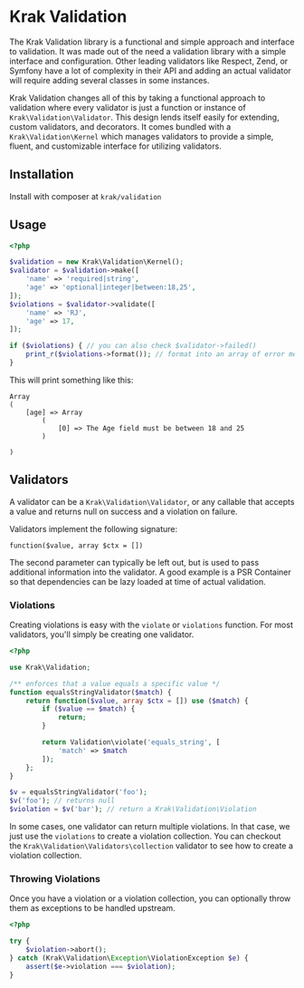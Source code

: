 # Krak Validation

The Krak Validation library is a functional and simple approach and interface to validation. It was made out of the need a validation library with a simple interface and configuration. Other leading validators like Respect, Zend, or Symfony have a lot of complexity in their API and adding an actual validator will require adding several classes in some instances.

Krak Validation changes all of this by taking a functional approach to validation where every validator is just a function or instance of `Krak\Validation\Validator`. This design lends itself easily for extending, custom validators, and decorators. It comes bundled with a `Krak\Validation\Kernel` which manages validators to provide a simple, fluent, and customizable interface for utilizing validators.

## Installation

Install with composer at `krak/validation`

## Usage

```php
<?php

$validation = new Krak\Validation\Kernel();
$validator = $validation->make([
    'name' => 'required|string',
    'age' => 'optional|integer|between:18,25',
]);
$violations = $validator->validate([
    'name' => 'RJ',
    'age' => 17,
]);

if ($violations) { // you can also check $validator->failed()
    print_r($violations->format()); // format into an array of error messages
}
```

This will print something like this:

```
Array
(
    [age] => Array
        (
            [0] => The Age field must be between 18 and 25
        )

)
```

## Validators

A validator can be a `Krak\Validation\Validator`, or any callable that accepts a value and returns null on success and a violation on failure.

Validators implement the following signature:

```
function($value, array $ctx = [])
```

The second parameter can typically be left out, but is used to pass additional information into the validator. A good example is a PSR Container so that dependencies can be lazy loaded at time of actual validation.

### Violations

Creating violations is easy with the `violate` or `violations` function. For most validators, you'll simply be creating one validator.

```php
<?php

use Krak\Validation;

/** enforces that a value equals a specific value */
function equalsStringValidator($match) {
    return function($value, array $ctx = []) use ($match) {
        if ($value == $match) {
            return;
        }

        return Validation\violate('equals_string', [
            'match' => $match
        ]);
    };
}

$v = equalsStringValidator('foo');
$v('foo'); // returns null
$violation = $v('bar'); // return a Krak\Validation\Violation
```

In some cases, one validator can return multiple violations. In that case, we just use the `violations` to create a violation collection. You can checkout the `Krak\Validation\Validators\collection` validator to see how to create a violation collection.

### Throwing Violations

Once you have a violation or a violation collection, you can optionally throw them as exceptions to be handled upstream.

```php
<?php

try {
    $violation->abort();
} catch (Krak\Validation\Exception\ViolationException $e) {
    assert($e->violation === $violation);
}
```
